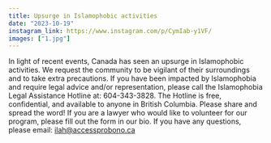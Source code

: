 ```yaml
---
title: Upsurge in Islamophobic activities
date: "2023-10-19"
instagram_link: https://www.instagram.com/p/CymIab-y1VF/
images: ["1.jpg"]
---
```

In light of recent events, Canada has seen an upsurge in Islamophobic activities. We request the community to be vigilant of their surroundings and to take extra precautions. If you have been impacted by Islamophobia and require legal advice and/or representation, please call the Islamophobia Legal Assistance Hotline at: 604-343-3828. The Hotline is free, confidential, and available to anyone in British Columbia. Please share and spread the word! If you are a lawyer who would like to volunteer for our program, please fill out the form in our bio. If you have any questions, please email: ilah@accessprobono.ca